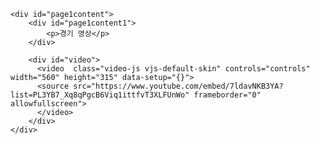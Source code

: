 <!DOCTYPE html>

<html lang="en" xmlns="http://www.w3.org/1999/xhtml">
<head>
    <meta charset="utf-8" />
    <link href="http://vjs.zencdn.net/4.10/video-js.css" rel="stylesheet">
    <script src="http://vjs.zencdn.net/4.10/video.js"></script>
</head>
<body>

    

    <div id="page1content"> 
        <div id="page1content1">
            <p>경기 영상</p>
        </div>
        
        <div id="video">      
          <video  class="video-js vjs-default-skin" controls="controls" width="560" height="315" data-setup="{}">
          <source src="https://www.youtube.com/embed/7ldavNKB3YA?list=PL3YB7_Xq8qPgcB6Viq1ittfvT3XLFUnWo" frameborder="0" allowfullscreen">
          </video>
        </div>
    </div>

</body>
</html>

